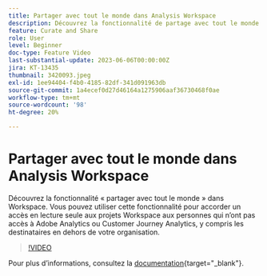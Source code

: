 ```yaml
---
title: Partager avec tout le monde dans Analysis Workspace
description: Découvrez la fonctionnalité de partage avec tout le monde dans Workspace. Vous pouvez utiliser cette fonctionnalité pour accorder un accès en lecture seule aux projets Workspace aux personnes qui n’ont pas accès à Adobe Analytics ou CJA, y compris les destinataires en dehors de votre organisation.
feature: Curate and Share
role: User
level: Beginner
doc-type: Feature Video
last-substantial-update: 2023-06-06T00:00:00Z
jira: KT-13435
thumbnail: 3420093.jpeg
exl-id: 1ee94404-f4b0-4185-82df-341d091963db
source-git-commit: 1a4ecef0d27d46164a1275906aaf36730468f0ae
workflow-type: tm+mt
source-wordcount: '98'
ht-degree: 20%

---
```


# Partager avec tout le monde dans Analysis Workspace

Découvrez la fonctionnalité « partager avec tout le monde » dans Workspace. Vous pouvez utiliser cette fonctionnalité pour accorder un accès en lecture seule aux projets Workspace aux personnes qui n’ont pas accès à Adobe Analytics ou Customer Journey Analytics, y compris les destinataires en dehors de votre organisation.

>[!VIDEO](https://video.tv.adobe.com/v/3452452/?captions=fre_fr&learn=on)

Pour plus dʼinformations, consultez la [documentation](https://experienceleague.adobe.com/docs/analytics/analyze/analysis-workspace/curate-share/share-projects.html?lang=fr#share-public-link){target="_blank"}.
